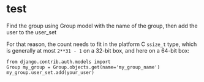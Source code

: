 # test  

<p>Find the group using Group model with the name of the group, then add the user to the user_set</p>

<p>For that reason, the count needs to fit in the platform C 
  <code class="language-python">ssize_t</code> 
  type, which is generally at most
  <code class="language-python">2**31 - 1</code> 
  on a 32-bit box, and here on a 64-bit box:</p>

<code class="language-python">from django.contrib.auth.models import Group
my_group = Group.objects.get(name='my_group_name') 
my_group.user_set.add(your_user)
</code>
